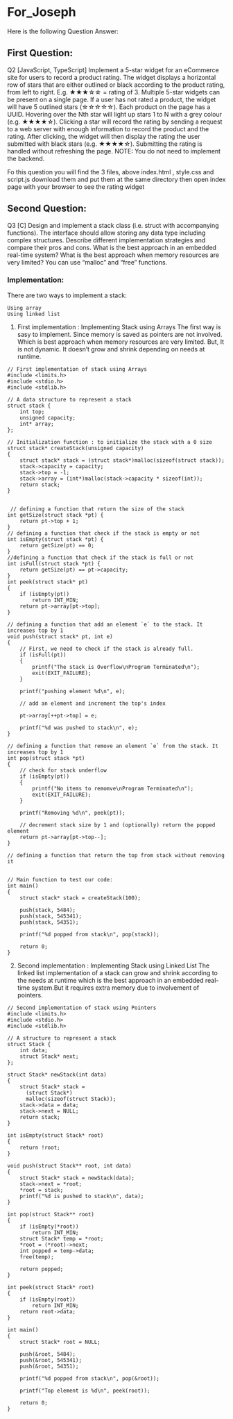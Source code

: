 # For_Joseph

Here is the following Question Answer:
## First Question:
Q2 [JavaScript, TypeScript] Implement a 5-star widget for an eCommerce site for users to record a
product rating. The widget displays a horizontal row of stars that are either outlined or black according to
the product rating, from left to right. E.g. ★★★☆☆ = rating of 3. Multiple 5-star widgets can be present on a
single page. If a user has not rated a product, the widget will have 5 outlined stars (☆☆☆☆☆). Each product
on the page has a UUID. Hovering over the Nth star will light up stars 1 to N with a grey colour (e.g. ★★★★☆).
Clicking a star will record the rating by sending a request to a web server with enough information to record
the product and the rating. After clicking, the widget will then display the rating the user submitted with
black stars (e.g. ★★★★☆). Submitting the rating is handled without refreshing the page.
NOTE: You do not need to implement the backend.

Fo this question you will find the 3 files, above index.html , style.css and script.js download them and put them at the same directory then open index page with your browser to see the rating widget

## Second Question:

Q3 [C] Design and implement a stack class (i.e. struct with accompanying functions). The interface should
allow storing any data type including complex structures. Describe different implementation strategies and
compare their pros and cons. What is the best approach in an embedded real-time system? What is the
best approach when memory resources are very limited? You can use “malloc” and “free” functions.

### Implementation: 
There are two ways to implement a stack: 

    Using array
    Using linked list
 1. First implementation : Implementing Stack using Arrays
 The first way is sasy to implement. Since memory is saved as pointers are not involved. Which is best approach when memory resources are very limited.
 But, It is not dynamic. It doesn’t grow and shrink depending on needs at runtime.

````
// First implementation of stack using Arrays
#include <limits.h>
#include <stdio.h>
#include <stdlib.h>
 
// A data structure to represent a stack
struct stack {
    int top;
    unsigned capacity;
    int* array;
};
 
// Initialization function : to initialize the stack with a 0 size
struct stack* createStack(unsigned capacity)
{
    struct stack* stack = (struct stack*)malloc(sizeof(struct stack));
    stack->capacity = capacity;
    stack->top = -1;
    stack->array = (int*)malloc(stack->capacity * sizeof(int));
    return stack;
}
 

 // defining a function that return the size of the stack
int getSize(struct stack *pt) {
    return pt->top + 1;
}
// defining a function that check if the stack is empty or not
int isEmpty(struct stack *pt) {
    return getSize(pt) == 0;
}
//defining a function that check if the stack is full or not
int isFull(struct stack *pt) {
    return getSize(pt) == pt->capacity;
}
int peek(struct stack* pt)
{
    if (isEmpty(pt))
        return INT_MIN;
    return pt->array[pt->top];
}
 
// defining a function that add an element `e` to the stack. It increases top by 1
void push(struct stack* pt, int e)
{
    // First, we need to check if the stack is already full. 
    if (isFull(pt))
    {
        printf("The stack is Overflow\nProgram Terminated\n");
        exit(EXIT_FAILURE);
    }
 
    printf("pushing element %d\n", e);
 
    // add an element and increment the top's index
    
    pt->array[++pt->top] = e;
    
    printf("%d was pushed to stack\n", e);
}
 
// defining a function that remove an element `e` from the stack. It increases top by 1
int pop(struct stack *pt)
{
    // check for stack underflow
    if (isEmpty(pt))
    {
        printf("No items to remomve\nProgram Terminated\n");
        exit(EXIT_FAILURE);
    }
 
    printf("Removing %d\n", peek(pt));
 
    // decrement stack size by 1 and (optionally) return the popped element
    return pt->array[pt->top--];
}
 
// defining a function that return the top from stack without removing it

 
// Main function to test our code:
int main()
{
    struct stack* stack = createStack(100);
 
    push(stack, 5484);
    push(stack, 545341);
    push(stack, 54351);
 
    printf("%d popped from stack\n", pop(stack));
 
    return 0;
}
````

 2. Second implementation : Implementing Stack using Linked List
The linked list implementation of a stack can grow and shrink according to the needs at runtime which is the best approach in an embedded real-time system.But it requires extra memory due to involvement of pointers. 


````
// Second implementation of stack using Pointers
#include <limits.h>
#include <stdio.h>
#include <stdlib.h>
 
// A structure to represent a stack
struct Stack {
    int data;
    struct Stack* next;
};
 
struct Stack* newStack(int data)
{
    struct Stack* stack =
      (struct Stack*)
      malloc(sizeof(struct Stack));
    stack->data = data;
    stack->next = NULL;
    return stack;
}
 
int isEmpty(struct Stack* root)
{
    return !root;
}
 
void push(struct Stack** root, int data)
{
    struct Stack* stack = newStack(data);
    stack->next = *root;
    *root = stack;
    printf("%d is pushed to stack\n", data);
}
 
int pop(struct Stack** root)
{
    if (isEmpty(*root))
        return INT_MIN;
    struct Stack* temp = *root;
    *root = (*root)->next;
    int popped = temp->data;
    free(temp);
 
    return popped;
}
 
int peek(struct Stack* root)
{
    if (isEmpty(root))
        return INT_MIN;
    return root->data;
}
 
int main()
{
    struct Stack* root = NULL;
 
    push(&root, 5484);
    push(&root, 545341);
    push(&root, 54351);
 
    printf("%d popped from stack\n", pop(&root));
 
    printf("Top element is %d\n", peek(root));
 
    return 0;
}
````

